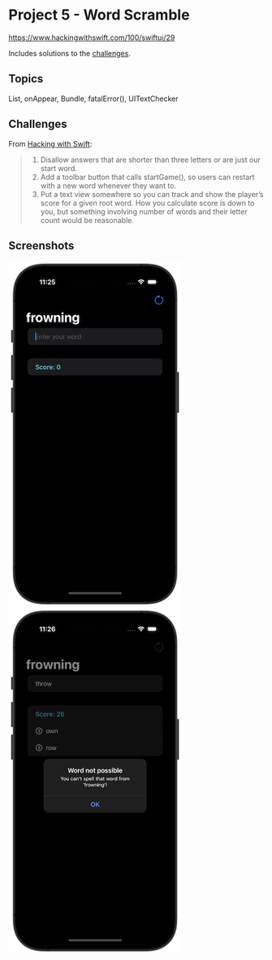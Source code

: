 # Project 5 - Word Scramble

https://www.hackingwithswift.com/100/swiftui/29

Includes solutions to the [challenges](https://www.hackingwithswift.com/books/ios-swiftui/word-scramble-wrap-up).

## Topics

List, onAppear, Bundle, fatalError(), UITextChecker

## Challenges

From [Hacking with Swift](https://www.hackingwithswift.com/books/ios-swiftui/word-scramble-wrap-up):

> 1.  Disallow answers that are shorter than three letters or are just our start word.
> 2.  Add a toolbar button that calls startGame(), so users can restart with a new word whenever they want to.
> 3.  Put a text view somewhere so you can track and show the player’s score for a given root word. How you calculate score is down to you, but something involving number of words and their letter count would be reasonable.

## Screenshots

![screenshot1](screenshots/screen01.png)
![screenshot1](screenshots/screen02.png)
